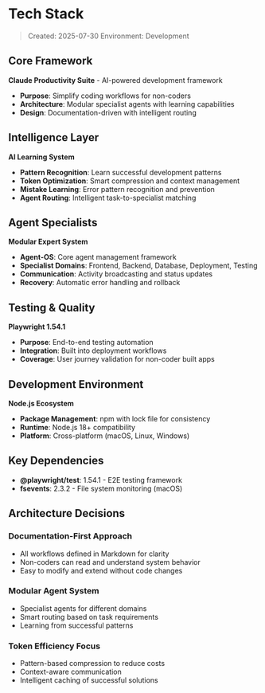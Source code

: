 # Tech Stack

> Created: 2025-07-30
> Environment: Development

## Core Framework
**Claude Productivity Suite** - AI-powered development framework
- **Purpose**: Simplify coding workflows for non-coders
- **Architecture**: Modular specialist agents with learning capabilities
- **Design**: Documentation-driven with intelligent routing

## Intelligence Layer
**AI Learning System**
- **Pattern Recognition**: Learn successful development patterns
- **Token Optimization**: Smart compression and context management  
- **Mistake Learning**: Error pattern recognition and prevention
- **Agent Routing**: Intelligent task-to-specialist matching

## Agent Specialists
**Modular Expert System**
- **Agent-OS**: Core agent management framework
- **Specialist Domains**: Frontend, Backend, Database, Deployment, Testing
- **Communication**: Activity broadcasting and status updates
- **Recovery**: Automatic error handling and rollback

## Testing & Quality
**Playwright 1.54.1**
- **Purpose**: End-to-end testing automation
- **Integration**: Built into deployment workflows
- **Coverage**: User journey validation for non-coder built apps

## Development Environment
**Node.js Ecosystem**
- **Package Management**: npm with lock file for consistency
- **Runtime**: Node.js 18+ compatibility
- **Platform**: Cross-platform (macOS, Linux, Windows)

## Key Dependencies
- **@playwright/test**: 1.54.1 - E2E testing framework
- **fsevents**: 2.3.2 - File system monitoring (macOS)

## Architecture Decisions

### Documentation-First Approach
- All workflows defined in Markdown for clarity
- Non-coders can read and understand system behavior
- Easy to modify and extend without code changes

### Modular Agent System
- Specialist agents for different domains
- Smart routing based on task requirements
- Learning from successful patterns

### Token Efficiency Focus
- Pattern-based compression to reduce costs
- Context-aware communication
- Intelligent caching of successful solutions